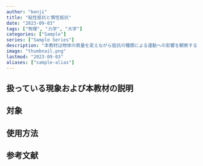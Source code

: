 ```yaml
---
author: "kenji"
title: "粘性抵抗と慣性抵抗"
date: "2023-09-03"
tags: ["物理", "力学", "大学"]
categories: ["Sample"]
series: ["Sample Series"]
description: "本教材は物体の質量を変えながら抵抗の種類による運動への影響を観察するためのシミュレーション教材です。"
image: "thumbnail.png"
lastmod: "2023-09-03"
aliases: ["sample-alias"]
---
```


## 扱っている現象および本教材の説明

## 対象

## 使用方法

## 参考文献
